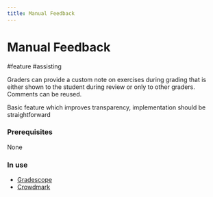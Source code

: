 ```yaml
---
title: Manual Feedback
---
```


# Manual Feedback

#feature #assisting

Graders can provide a custom note on exercises during grading that is either shown to the student during review or only to other graders. Comments can be reused.

Basic feature which improves transparency, implementation should be straightforward

### Prerequisites

None

### In use

- [Gradescope](research/tools/Gradescope)
- [Crowdmark](research/tools/Crowdmark)
